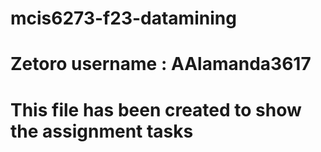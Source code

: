 # mcis6273-f23-datamining
# Zetoro username : AAlamanda3617
# This file has been created to show the assignment tasks
